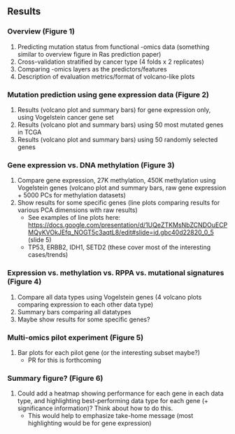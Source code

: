 ## Results

### Overview (Figure 1)

1. Predicting mutation status from functional -omics data (something similar to overview figure in Ras prediction paper)
2. Cross-validation stratified by cancer type (4 folds x 2 replicates)
3. Comparing -omics layers as the predictors/features
4. Description of evaluation metrics/format of volcano-like plots

### Mutation prediction using gene expression data (Figure 2)

1. Results (volcano plot and summary bars) for gene expression only, using Vogelstein cancer gene set
2. Results (volcano plot and summary bars) using 50 most mutated genes in TCGA
3. Results (volcano plot and summary bars) using 50 randomly selected genes

### Gene expression vs. DNA methylation (Figure 3)

1. Compare gene expression, 27K methylation, 450K methylation using Vogelstein genes (volcano plot and summary bars, raw gene expression + 5000 PCs for methylation datasets)
2. Show results for some specific genes (line plots comparing results for various PCA dimensions with raw results)
    - See examples of line plots here: https://docs.google.com/presentation/d/1UQeZTKMsNbZCNDOuECPMQyKVOkJEfq_NOGT5c3aqtL8/edit#slide=id.gbc40d22820_0_5 (slide 5)
    - TP53, ERBB2, IDH1, SETD2 (these cover most of the interesting cases/trends)

### Expression vs. methylation vs. RPPA vs. mutational signatures (Figure 4)

1. Compare all data types using Vogelstein genes (4 volcano plots comparing expression to each other data type)
2. Summary bars comparing all datatypes
3. Maybe show results for some specific genes?

### Multi-omics pilot experiment (Figure 5)

1. Bar plots for each pilot gene (or the interesting subset maybe?)
    - PR for this is forthcoming

### Summary figure? (Figure 6)

1. Could add a heatmap showing performance for each gene in each data type, and highlighting best-performing data type for each gene (+ significance information)? Think about how to do this.
    - This would help to emphasize take-home message (most highlighting would be for gene expression)
